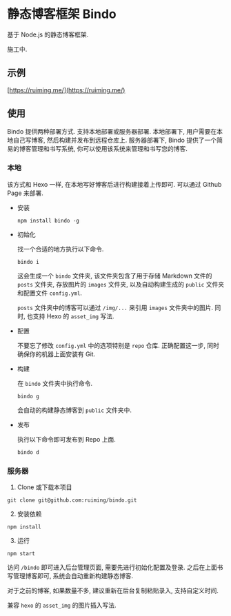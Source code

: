 # 静态博客框架 Bindo

基于 Node.js 的静态博客框架.

施工中.

## 示例

[https://ruiming.me/](https://ruiming.me/)

## 使用

Bindo 提供两种部署方式. 支持本地部署或服务器部署. 本地部署下, 用户需要在本地自己写博客, 然后构建并发布到远程仓库上. 服务器部署下, Bindo 提供了一个简易的博客管理和书写系统, 你可以使用该系统来管理和书写您的博客.

### 本地

该方式和 Hexo 一样, 在本地写好博客后进行构建接着上传即可. 可以通过 Github Page 来部署.

- 安装

  ```
  npm install bindo -g
  ```

- 初始化

  找一个合适的地方执行以下命令.

  ```
  bindo i
  ```

  这会生成一个 `bindo` 文件夹, 该文件夹包含了用于存储 Markdown 文件的 `posts` 文件夹, 存放图片的 `images` 文件夹, 以及自动构建生成的 `public` 文件夹和配置文件 `config.yml`.

  `posts` 文件夹中的博客可以通过 `/img/...` 来引用 `images` 文件夹中的图片. 同时, 也支持 Hexo 的 `asset_img` 写法.

- 配置

  不要忘了修改 `config.yml` 中的选项特别是 `repo` 仓库. 正确配置这一步, 同时确保你的机器上面安装有 Git.

- 构建

  在 `bindo` 文件夹中执行命令.

  ```
  bindo g
  ```

  会自动的构建静态博客到 `public` 文件夹中.

- 发布

  执行以下命令即可发布到 Repo 上面.

  ```
  bindo d
  ```
  
### 服务器

1. Clone 或下载本项目

  ```
  git clone git@github.com:ruiming/bindo.git
  ```


2. 安装依赖

  ```
  npm install
  ```

3. 运行

  ```
  npm start
  ```

访问 `/bindo` 即可进入后台管理页面, 需要先进行初始化配置及登录. 之后在上面书写管理博客即可, 系统会自动重新构建静态博客.

对于之前的博客, 如果数量不多, 建议重新在后台复制粘贴录入, 支持自定义时间.

兼容 `hexo` 的 `asset_img` 的图片插入写法.
